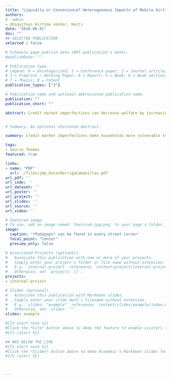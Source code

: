 ```yaml
---
title: "Liquidity or Convenience? Heterogeneous Impacts of Mobile Airtime Loans on Communication Expenditure"
authors: 
#- admin
- Ubiquitous Airtime vendor, Haiti 
date: "2018-06-01"
doi: ""
## SELECTED PUBLICATION
selected : false

# Schedule page publish date (NOT publication's date).
#publishDate: ""

# Publication type.
# Legend: 0 = Uncategorized; 1 = Conference paper; 2 = Journal article;
# 3 = Preprint / Working Paper; 4 = Report; 5 = Book; 6 = Book section;
# 7 = Thesis; 8 = Patent
publication_types: ["3"]

# Publication name and optional abbreviated publication name.
publication: ""
publication_short: ""

abstract: Credit market imperfections can decrease welfare by increasing vulnerability to shocks and destabilizing consumption. Meta data from individual cellphone users have enabled a proliferation of mobile financial services in markets where information	asymmetries and high provision costs tend to deter formal financial institutions. As the first such financial product typically offered to new users, airtime loans provide prepaid customers small airtime advances for a fee as an alternative to recharges purchased from network agents. Relying on rich administrative data from a mobile network operator in Haiti, we study the impact of airtime loans on consumer cellphone expenditure and network usage. We find that access to loans increases total communication expenditure by 16\% due to a crowding-in of additional network usage. This expenditure response to airtime loans is distinctly heterogeneous. Poorer customers in the lowest tercile of initial expenditure more than double their mobile communication spending when airtime loans become available, while access to loans leaves expenditure of the highest tercile unchanged. These differences in the expenditure impacts of airtime loans exist despite relatively uniform patterns of loan usages between the poor and non-poor. We find suggestive evidence that these differences are driven by distinct motivations for requesting airtime loans: Poorer customers appear to use loans to relax short-term liquidity constraints at critical communication times whereas non-poor customers primarily use these loans for convenience, as it gives them more discretion in when to visit airtime vendors. Despite systematic differences in cell phone usage by gender, we find no evidence of gender differentiated impacts of airtime loans.


# Summary. An optional shortened abstract.

summary: Credit market imperfections make households more vulnerable to shocks and their consumption decisions extremely sensitive the timing of their income. Algorithmic insights from individual meta data have enabled a proliferation of mobile financial services to cellphone users ...

tags:
- Source Themes
featured: true

links:
- name: "PDF"
  url: ./files/jmp_OscarBarrigaCabanillas.pdf
url_pdf: ''
url_code: ''
url_dataset: ''
url_poster: ''
url_project: ''
url_slides: ''
url_source: ''
url_video: ''

# Featured image
# To use, add an image named `featured.jpg/png` to your page's folder. 
image:
  caption: '*Padapaps* can be found in every street corner'
  focal_point: "Center"
  preview_only: false

# Associated Projects (optional).
#   Associate this publication with one or more of your projects.
#   Simply enter your project's folder or file name without extension.
#   E.g. `internal-project` references `content/project/internal-project/index.md`.
#   Otherwise, set `projects: []`.
projects:
- internal-project

# Slides (optional).
#   Associate this publication with Markdown slides.
#   Simply enter your slide deck's filename without extension.
#   E.g. `slides: "example"` references `content/slides/example/index.md`.
#   Otherwise, set `slides: ""`.
slides: example

#{{% alert note %}}
#Click the *Cite* button above to demo the feature to enable visitors to import publication metadata into their reference management software.
#{{% /alert %}}

## WAS BELOW THE LINE
#{{% alert note %}}
#Click the *Slides* button above to demo Academic's Markdown slides feature.
#{{% /alert %}}



---
```


